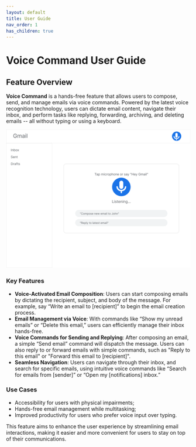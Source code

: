 ```yaml
---
layout: default
title: User Guide
nav_order: 1
has_children: true
---
```


# Voice Command User Guide

## Feature Overview

**Voice Command** is a hands-free feature that allows users to compose, send, and manage emails via voice commands. Powered by the latest voice recognition technology, users can dictate email content, navigate their inbox, and perform tasks like replying, forwarding, archiving, and deleting emails -- all without typing or using a keyboard.

![alt text](/assets/images/image.png)

### Key Features

* **Voice-Activated Email Composition**: Users can start composing emails by dictating the recipient, subject, and body of the message. For example, say “Write an email to [recipient]” to begin the email creation process.
* **Email Management via Voice**: With commands like “Show my unread emails” or “Delete this email,” users can efficiently manage their inbox hands-free.
* **Voice Commands for Sending and Replying**: After composing an email, a simple “Send email” command will dispatch the message. Users can also reply to or forward emails with simple commands, such as "Reply to this email" or "Forward this email to [recipient]".
* **Seamless Navigation**: Users can navigate through their inbox, and search for specific emails, using intuitive voice commands like “Search for emails from [sender]” or “Open my [notifications] inbox.”

### Use Cases

* Accessibility for users with physical impairments;
* Hands-free email management while multitasking;
* Improved productivity for users who prefer voice input over typing.

This feature aims to enhance the user experience by streamlining email interactions, making it easier and more convenient for users to stay on top of their communications.
